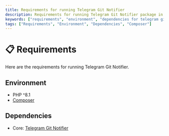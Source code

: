 ```yaml
---
title: Requirements for running Telegram Git Notifier
description: Requirements for running Telegram Git Notifier package in your environment. All the dependencies and environment requirements are listed here.
keywords: ["requirements", "environment", "dependencies for telegram git notifier", "requirements for telegram git notifier", "environment requirements", "telegram git notifier environment requirements"]
tags: ["Requirements", "Environment", "Dependencies", "Composer"]
---
```


# 📋 Requirements

Here are the requirements for running Telegram Git Notifier.

## Environment
- PHP ^8.1
- [Composer](https://getcomposer.org/)

## Dependencies

- Core: [Telegram Git Notifier](https://github.com/cslant/telegram-git-notifier)
